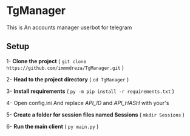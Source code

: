 # TgManager
This is An accounts manager userbot for telegram 

## Setup

1- **Clone the project** ( `git clone https://github.com/immmdreza/TgManager.git` )

2- **Head to the project directory** ( `cd TgManager` )

3- **Install requirements** ( `py -m pip install -r requirements.txt` ) 

4- Open config.ini And replace _API_ID_ and _API_HASH_ with your's

5- **Create a folder for session files named Sessions** ( `mkdir Sessions` )

6- **Run the main client** ( `py main.py` )
